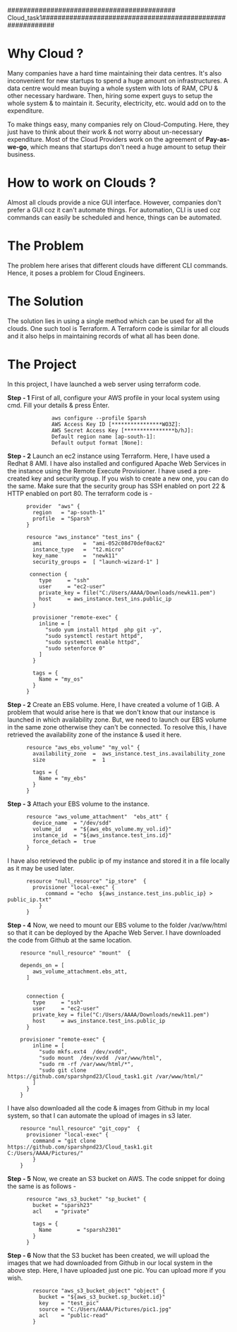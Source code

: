 ########################################### Cloud_task1###########################################################

# Why Cloud ?
  
Many companies have a hard time maintaining their data centres. It's also inconvenient for new startups to spend a huge amount on infrastructures. A data centre would mean buying a whole system with lots of RAM, CPU & other necessary hardware. Then, hiring some expert guys to setup the whole system & to maintain it. Security, electricity, etc. would add on to the expenditure. 

To make things easy, many companies rely on Cloud-Computing. Here, they just have to think about their work & not worry about un-necessary expenditure. Most of the Cloud Providers work on the agreement of **Pay-as-we-go**, which means that startups don't need a huge amount to setup their business.


# How to work on Clouds ?

Almost all clouds provide a nice GUI interface. However, companies don't prefer a GUI coz it can't automate things. For automation, CLI is used coz commands can easily be scheduled and hence, things can be automated.

# The Problem 

The problem here arises that different clouds have different CLI commands. Hence, it poses a problem for Cloud Engineers.

# The Solution

The solution lies in using a single method which can be used for all the clouds. One such tool is Terraform. A Terraform code is similar for all clouds and it also helps in maintaining records of what all has been done.


# The Project 

In this project, I have launched a web server using terraform code. 


**Step - 1**  First of all, configure your AWS profile in your local system using cmd. Fill your details & press Enter.

                  aws configure --profile Sparsh
                  AWS Access Key ID [****************WO3Z]:
                  AWS Secret Access Key [****************b/hJ]:
                  Default region name [ap-south-1]:
                  Default output format [None]:

            



**Step - 2**  Launch an ec2 instance using Terraform. Here, I have used a Redhat 8 AMI. I have also installed and configured Apache Web Services in the instance using the Remote Execute Provisioner. I have used a pre-created key and security group. If you wish to create a new one, you can do the same. Make sure that the security group has SSH enabled on port 22 & HTTP enabled on port 80.
The terraform code is -

          provider  "aws" {
            region   = "ap-south-1"
            profile  = "Sparsh"
          }

          resource "aws_instance" "test_ins" {
            ami             =  "ami-052c08d70def0ac62"
            instance_type   =  "t2.micro"
            key_name        =  "newk11"
            security_groups =  [ "launch-wizard-1" ]

           connection {
              type     = "ssh"
              user     = "ec2-user"
              private_key = file("C:/Users/AAAA/Downloads/newk11.pem")
              host     = aws_instance.test_ins.public_ip
            }

            provisioner "remote-exec" {
              inline = [
                "sudo yum install httpd  php git -y",
                "sudo systemctl restart httpd",
                "sudo systemctl enable httpd",
                "sudo setenforce 0"
              ]
            }

            tags = {
              Name = "my_os"
            }
          }
          
          
**Step - 2**  Create an EBS volume. Here, I have created a volume of 1 GiB. A problem that would arise here is that we don't know that our instance is launched in which availability zone. But, we need to launch our EBS volume in the same zone otherwise they can't be connected. To resolve this, I have retrieved the availability zone of the instance & used it here. 

          resource "aws_ebs_volume" "my_vol" {
            availability_zone  =  aws_instance.test_ins.availability_zone
            size               =  1

            tags = {
              Name = "my_ebs"
            }
          }
          
          
**Step - 3**  Attach your EBS volume to the instance. 

          resource "aws_volume_attachment"  "ebs_att" {
            device_name  = "/dev/sdd"
            volume_id    = "${aws_ebs_volume.my_vol.id}"
            instance_id  = "${aws_instance.test_ins.id}"
            force_detach =  true
          }
         
I have also retrieved the public ip of my instance and stored it in a file locally as it may be used later.

          resource "null_resource" "ip_store"  {
            provisioner "local-exec" {
                command = "echo  ${aws_instance.test_ins.public_ip} > public_ip.txt"
              }
          }


          
**Step - 4** Now, we need to mount our EBS volume to the folder /var/ww/html so that it can be deployed by the Apache Web Server. I have downloaded the code from Github at the same location.

        resource "null_resource" "mount"  {

        depends_on = [
            aws_volume_attachment.ebs_att,
          ]


          connection {
            type     = "ssh"
            user     = "ec2-user"
            private_key = file("C:/Users/AAAA/Downloads/newk11.pem")
            host     = aws_instance.test_ins.public_ip
          }

        provisioner "remote-exec" {
            inline = [
              "sudo mkfs.ext4  /dev/xvdd",
              "sudo mount  /dev/xvdd  /var/www/html",
              "sudo rm -rf /var/www/html/*",
              "sudo git clone https://github.com/sparshpnd23/Cloud_task1.git /var/www/html/"
            ]
          }
        }


I have also downloaded all the code & images from Github in my local system, so that I can automate the upload of images in s3 later.

        resource "null_resource" "git_copy"  {
          provisioner "local-exec" {
            command = "git clone https://github.com/sparshpnd23/Cloud_task1.git C:/Users/AAAA/Pictures/" 
            }
        }
        
   
   
**Step - 5**  Now, we create an S3 bucket on AWS. The code snippet for doing the same is as follows -

          resource "aws_s3_bucket" "sp_bucket" {
            bucket = "sparsh23"
            acl    = "private"

            tags = {
              Name        = "sparsh2301"
            }
          }
          
          
**Step - 6**  Now that the S3 bucket has been created, we will upload the images that we had downloaded from Github in our local system in the above step. Here, I have uploaded just one pic. You can upload more if you wish.

            resource "aws_s3_bucket_object" "object" {
              bucket = "${aws_s3_bucket.sp_bucket.id}"
              key    = "test_pic"
              source = "C:/Users/AAAA/Pictures/pic1.jpg"
              acl    = "public-read"
            }
